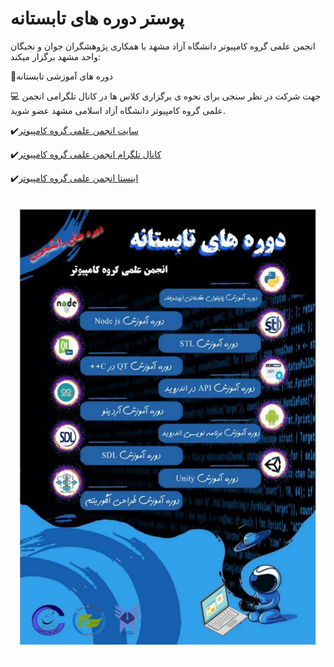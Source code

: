 # پوستر دوره های تابستانه
انجمن علمی گروه کامپیوتر دانشگاه آزاد مشهد با همکاری پژوهشگران جوان و نخبگان واحد مشهد برگزار میکند:

📄دوره های آموزشی تابستانه

💻 جهت شرکت در نظر سنجی برای نحوه ی برگزاری کلاس ها در کانال تلگرامی انجمن علمی گروه کامپیوتر دانشگاه آزاد اسلامی مشهد عضو شوید.

✔️[سایت انجمن علمی گروه کامپیوتر](https://CSAIAUM.ir)

✔️[کانال تلگرام انجمن علمی گروه کامپیوتر](https://t.me/csaiaum)

✔️[اینستا انجمن علمی گروه کامپیوتر](https://instagram.com/csa_iaum)


![poster](./poster.jpg)
